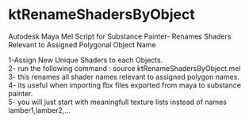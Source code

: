# ktRenameShadersByObject
Autodesk Maya Mel Script for Substance Painter- Renames Shaders Relevant to Assigned Polygonal Object Name

1-Assign New Unique Shaders to each Objects.<br/>
2- run the following command : source ktRenameShadersByObject.mel<br/>
3- this renames all shader names relevant to assigned polygon names.<br/>
4- its useful when importing fbx files exported from maya to substance painter.<br/>
5- you will just start with meaningfull  texture lists instead of names lamber1,lamber2,...<br/>
